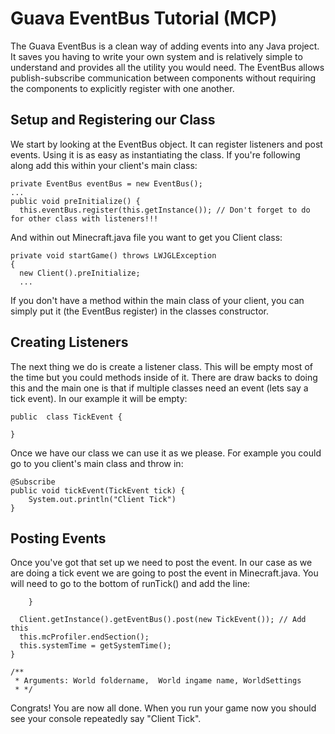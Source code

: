 # Guava EventBus Tutorial (MCP)

The Guava EventBus is a clean way of adding events into any Java project. It saves you having to write your own system and is relatively simple to understand and provides all the utility you would need. The EventBus allows publish-subscribe communication between components without requiring the components to explicitly register with one another.
## Setup and Registering our Class
We start by looking at the EventBus object. It can register listeners and post events. Using it is as easy as instantiating the class.
If you're following along add this within your client's main class:
```
private EventBus eventBus = new EventBus();
...
public void preInitialize() {  
  this.eventBus.register(this.getInstance()); // Don't forget to do for other class with listeners!!!
```
And within out Minecraft.java file you want to get you Client class:
```
private void startGame() throws LWJGLException  
{  
  new Client().preInitialize;
  ...
```
If you don't have a method within the main class of your client, you can simply put it (the EventBus register) in the classes constructor.
## Creating Listeners
The next thing we do is create a listener class. This will be empty most of the time but you could methods inside of it. There are draw backs to doing this and the main one is that if multiple classes need an event (lets say a tick event).
In our example it will be empty:
```
public  class TickEvent {

}
```
Once we have our class we can use it as we please. For example you could go to you client's main class and throw in:
```
@Subscribe  
public void tickEvent(TickEvent tick) {
	System.out.println("Client Tick")
}
```
## Posting Events
Once you've got that set up we need to post the event. In our case as we are doing a tick event we are going to post the event in Minecraft.java.
You will need to go to the bottom of runTick() and add the line:
```
    }  
  
  Client.getInstance().getEventBus().post(new TickEvent()); // Add this
  this.mcProfiler.endSection();  
  this.systemTime = getSystemTime();  
}  
  
/**  
 * Arguments: World foldername,  World ingame name, WorldSettings 
 * */
```
Congrats! You are now all done. When you run your game now you should see your console repeatedly say "Client Tick".


